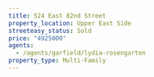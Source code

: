```yaml
---
title: 524 East 82nd Street
property_location: Upper East Side
streeteasy_status: Sold
price: "4925000"
agents:
  - /agents/garfield/lydia-rosengarten
property_type: Multi-Family
---
```

